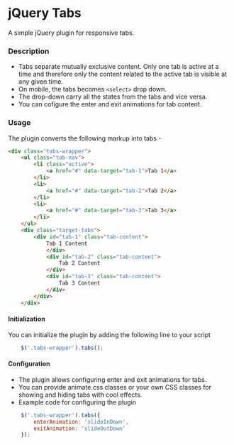 # jQuery Tabs
A simple jQuery plugin for responsive tabs.

### Description
 * Tabs separate mutually exclusive content. Only one tab is active at a time and therefore only the content related to the active tab is visible at any given time.
* On mobile, the tabs becomes ```<select>``` drop down.
* The drop-down carry all the states from the tabs and vice versa.
* You can cofigure the enter and exit animations for tab content.

### Usage
The plugin converts the following markup into tabs -
```html
<div class="tabs-wrapper">
	<ul class="tab-nav">
		<li class="active">
			<a href="#" data-target="tab-1">Tab 1</a>
		</li>
		<li>
			<a href="#" data-target="tab-2">Tab 2</a>
		</li>
		<li>
			<a href="#" data-target="tab-3">Tab 3</a>
		</li>
	</ul>
	<div class="target-tabs">
		<div id="tab-1" class="tab-content">
			Tab 1 Content
			</div>
			<div id="tab-2" class="tab-content">
				Tab 2 Content
			</div>
			<div id="tab-3" class="tab-content">
				Tab 3 Content
			</div>
		</div>
	</div>
```
#### Initialization
You can initialize the plugin by adding the following line to your script
```javascript  
    $('.tabs-wrapper').tabs();
```

#### Configuration
- The plugin allows configuring enter and exit animations for tabs.
- You can provide animate.css classes or your own CSS classes for showing and hiding tabs with cool effects.
- Example code for configuring the plugin
```javascript
    $('.tabs-wrapper').tabs({
		enterAnimation: 'slideInDown',
		exitAnimation: 'slideOutDown'
	});
```



